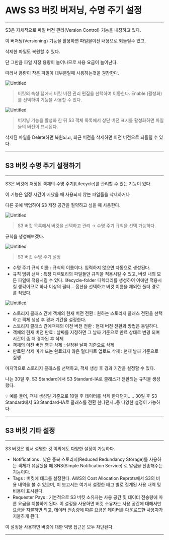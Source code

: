 # AWS S3 버킷 버저닝, 수명 주기 설정

---

S3은 자체적으로 파일 버전 관리(Version Control) 기능을 내장하고 있다.

이 버저닝(Versioning) 기능을 활용하면 파일을이전 내용으로 되돌릴수 있고,

삭제한 파일도 복원할 수 있다.

단 그만큼 파일 저장 용량이 늘어나므로 사용 요금이 늘어난다.

따라서 용량이 작은 파일이 대부분일때 사용하는것을 권장한다.

![Untitled](AWS%20S3%20%E1%84%87%E1%85%A5%E1%84%8F%E1%85%B5%E1%86%BA%20%E1%84%87%E1%85%A5%E1%84%8C%E1%85%A5%E1%84%82%E1%85%B5%E1%86%BC,%20%E1%84%89%E1%85%AE%E1%84%86%E1%85%A7%E1%86%BC%20%E1%84%8C%E1%85%AE%E1%84%80%E1%85%B5%20%E1%84%89%E1%85%A5%E1%86%AF%E1%84%8C%E1%85%A5%E1%86%BC%20f03d517065074aa1ba13de6380de6608/Untitled.png)

> 버킷의 속성 탭에서 버킷 버전 관리 편집을 선택하여 이동한다.
Enable (활성화) 를 선택하여 기능을 사용할 수 있다.
> 

![Untitled](AWS%20S3%20%E1%84%87%E1%85%A5%E1%84%8F%E1%85%B5%E1%86%BA%20%E1%84%87%E1%85%A5%E1%84%8C%E1%85%A5%E1%84%82%E1%85%B5%E1%86%BC,%20%E1%84%89%E1%85%AE%E1%84%86%E1%85%A7%E1%86%BC%20%E1%84%8C%E1%85%AE%E1%84%80%E1%85%B5%20%E1%84%89%E1%85%A5%E1%86%AF%E1%84%8C%E1%85%A5%E1%86%BC%20f03d517065074aa1ba13de6380de6608/Untitled%201.png)

> 버저닝 기능을 활성화 한 뒤 S3 객체 목록에서 상단 버전 표시를 활성화하면
파일들의 버전이 표시된다.
> 

삭제된 파일을 Delete하면 복원되고, 최근 버전을 삭제하면 이전 버전으로 되돌릴 수 있다.

---

## S3 버킷 수명 주기 설정하기

---

S3은 버킷에 저장된 객체의 수명 주기(Lifecycle)를 관리할 수 있는 기능이 있다.

이 기능은 일정 시간이 지났을 때 사용되지 않는 파일들을 삭제하거나

다른 곳에 백업하여 S3 저장 공간을 절약하고 싶을 때 사용한다.

![Untitled](AWS%20S3%20%E1%84%87%E1%85%A5%E1%84%8F%E1%85%B5%E1%86%BA%20%E1%84%87%E1%85%A5%E1%84%8C%E1%85%A5%E1%84%82%E1%85%B5%E1%86%BC,%20%E1%84%89%E1%85%AE%E1%84%86%E1%85%A7%E1%86%BC%20%E1%84%8C%E1%85%AE%E1%84%80%E1%85%B5%20%E1%84%89%E1%85%A5%E1%86%AF%E1%84%8C%E1%85%A5%E1%86%BC%20f03d517065074aa1ba13de6380de6608/Untitled%202.png)

> S3 버킷 목록에서 버킷을 선택하고 관리 → 수명 주기 규칙을 선택 가능하다.
> 

규칙을 생성해보겠다.

![Untitled](AWS%20S3%20%E1%84%87%E1%85%A5%E1%84%8F%E1%85%B5%E1%86%BA%20%E1%84%87%E1%85%A5%E1%84%8C%E1%85%A5%E1%84%82%E1%85%B5%E1%86%BC,%20%E1%84%89%E1%85%AE%E1%84%86%E1%85%A7%E1%86%BC%20%E1%84%8C%E1%85%AE%E1%84%80%E1%85%B5%20%E1%84%89%E1%85%A5%E1%86%AF%E1%84%8C%E1%85%A5%E1%86%BC%20f03d517065074aa1ba13de6380de6608/Untitled%203.png)

> S3 버킷 수명 주기 설정
> 
- 수명 주기 규칙 이름
: 규칙의 이름이다. 입력하지 않으면 자동으로 생성된다.
- 규칙 범위 선택
: 특정 디렉토리의 파일들만 규칙을 적용시킬 수 있고, 버킷 내의 모든 파일에 적용시킬 수 있다.
lifecycle-folder 디렉터리를 생성하여 이에만 적용시킬 생각이므로
하나 이상의 필터… 옵션을 선택하고 버킷 이름을 제외한  폴더 경로를 적었다.

![Untitled](AWS%20S3%20%E1%84%87%E1%85%A5%E1%84%8F%E1%85%B5%E1%86%BA%20%E1%84%87%E1%85%A5%E1%84%8C%E1%85%A5%E1%84%82%E1%85%B5%E1%86%BC,%20%E1%84%89%E1%85%AE%E1%84%86%E1%85%A7%E1%86%BC%20%E1%84%8C%E1%85%AE%E1%84%80%E1%85%B5%20%E1%84%89%E1%85%A5%E1%86%AF%E1%84%8C%E1%85%A5%E1%86%BC%20f03d517065074aa1ba13de6380de6608/Untitled%204.png)

- 스토리지 클래스 간에 객체의 현재 버전 전환
: 원하는 스토리지 클래스 전환을 선택하고 객체 생성 후 경과 기간을 설정한다.
- 스토리지 클래스 간에객체의 이전 버전 전환
: 현재 버전 전환과 방법은 동일하다.
- 객체의 현재 버전 만료
: 날짜를 지정하면 그 날짜 기준으로 만료 상태로 변경 되며 시간이 좀 더 경과된 후 삭제
- 객체의 이전 버전 영구 삭제
: 설정된 날짜 기준으로 삭제
- 만료된 삭제 마케 또는 완료되지 않은 멀티파트 업로드 삭제
: 현재 날짜 기준으로 실행

마지막으로 스토리지 클래스를 선택하고, 객체 생성 후 경과 기간을  설정할 수 있다.

나는 30일 후, S3 Standard에서 S3 Standard-IA로 클래스가 전환되는 규칙을 생성했다.

<aside>
💡 예를 들어, 객체 생성일 기준으로 10일 후 데이터를 삭제 한다던지…..
30일 후 S3 Standard에서 S3 Standard-IA로 클래스를 전환 한다던지..등 다양한 
설정이 가능하다.

</aside>

---

## S3 버킷 기타 설정

---

S3 버킷은 앞서 설명한 것 이외에도 다양한 설정이 가능하다.

- Notifications 
: 낮은 중복 스토리지(Reduced Redundancy Storage)를 사용하는 객체가 유실됬을 때
SNS(Simple Notification Service) 로 알림을 전송해주는 기능이다.
- Tags
: 버킷에 태그를 설정한다. AWS의 Cost Allocation Reprots에서 S3의 비용 내역을 볼 수 있으며,
이 보고서는 여기서 설정한 태그 별로 집계된 사용 내역 및 비용이 표시된다.
- Requester Pays
: 기본적으로 S3 버킷 소유자는 사용 공간 및 데이터 전송량에 따른 요금을 지불하게 된다.
이 설정을 사용하면 버킷 소유자는 사용 공간에 대해서만 요금을 지불하면 되고,
데이터 전송량에 따른 요금은 데이터를 다운로드한 사용자가 지불하게 된다.

이 설정을 사용하면 버킷에 대한 익명 접근은 모두 차단된다.

---